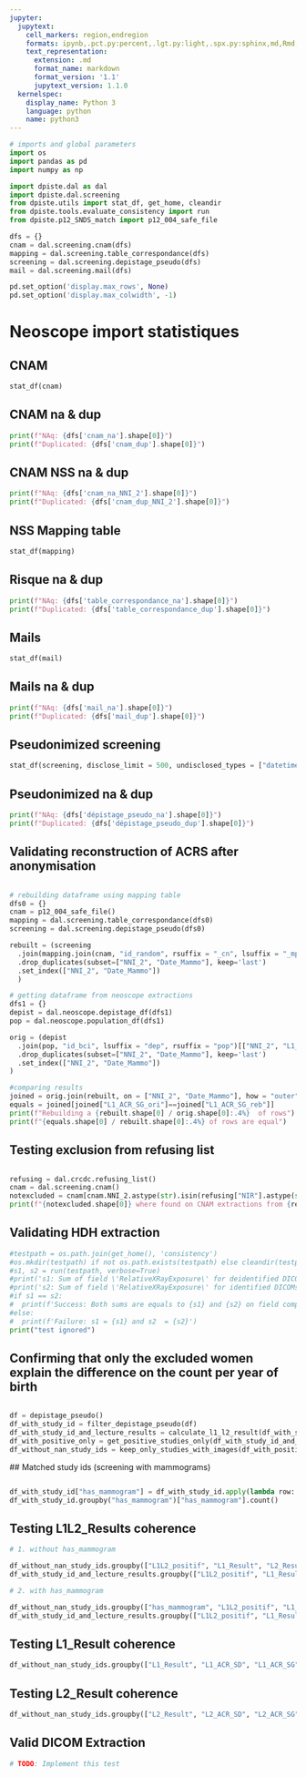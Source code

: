 ```yaml
---
jupyter:
  jupytext:
    cell_markers: region,endregion
    formats: ipynb,.pct.py:percent,.lgt.py:light,.spx.py:sphinx,md,Rmd,.pandoc.md:pandoc
    text_representation:
      extension: .md
      format_name: markdown
      format_version: '1.1'
      jupytext_version: 1.1.0
  kernelspec:
    display_name: Python 3
    language: python
    name: python3
---
```


```python tags=["hide-cell"]
# imports and global parameters
import os
import pandas as pd
import numpy as np

import dpiste.dal as dal
import dpiste.dal.screening
from dpiste.utils import stat_df, get_home, cleandir
from dpiste.tools.evaluate_consistency import run
from dpiste.p12_SNDS_match import p12_004_safe_file

dfs = {}
cnam = dal.screening.cnam(dfs)
mapping = dal.screening.table_correspondance(dfs)
screening = dal.screening.depistage_pseudo(dfs)
mail = dal.screening.mail(dfs) 

pd.set_option('display.max_rows', None)
pd.set_option('display.max_colwidth', -1)

```
   
# Neoscope import statistiques

## CNAM
```python tags=["hide-input"]
stat_df(cnam)
```
## CNAM na & dup
```python tags=["hide-input"]
print(f"NAq: {dfs['cnam_na'].shape[0]}")
print(f"Duplicated: {dfs['cnam_dup'].shape[0]}")
```

## CNAM NSS na & dup
```python tags=["hide-input"]
print(f"NAq: {dfs['cnam_na_NNI_2'].shape[0]}")
print(f"Duplicated: {dfs['cnam_dup_NNI_2'].shape[0]}")
```


## NSS Mapping table
```python tags=["hide-input"]
stat_df(mapping)
```

## Risque na & dup
```python tags=["hide-input"]
print(f"NAq: {dfs['table_correspondance_na'].shape[0]}")
print(f"Duplicated: {dfs['table_correspondance_dup'].shape[0]}")
```

## Mails
```python tags=["hide-input"]
stat_df(mail)
```

## Mails na & dup
```python tags=["hide-input"]
print(f"NAq: {dfs['mail_na'].shape[0]}")
print(f"Duplicated: {dfs['mail_dup'].shape[0]}")
```

## Pseudonimized screening
```python tags=["hide-input"]
stat_df(screening, disclose_limit = 500, undisclosed_types = ["datetime64[ns]"], metadata = dal.screening.metadata("dépistage_pseudo") )
```

## Pseudonimized na & dup
```python tags=["hide-input"]
print(f"NAq: {dfs['dépistage_pseudo_na'].shape[0]}")
print(f"Duplicated: {dfs['dépistage_pseudo_dup'].shape[0]}")
```

## Validating reconstruction of ACRS after anonymisation
```python tags=["hide-input"]

# rebuilding dataframe using mapping table
dfs0 = {}
cnam = p12_004_safe_file()
mapping = dal.screening.table_correspondance(dfs0)
screening = dal.screening.depistage_pseudo(dfs0)

rebuilt = (screening
  .join(mapping.join(cnam, "id_random", rsuffix = "_cn", lsuffix = "_mp"), "id_random", rsuffix = "_mp", lsuffix="_sc")[["NNI_2", "L1_ACR_SG", "Date_Mammo"]]
  .drop_duplicates(subset=["NNI_2", "Date_Mammo"], keep='last')
  .set_index(["NNI_2", "Date_Mammo"])
  )

# getting dataframe from neoscope extractions
dfs1 = {}
depist = dal.neoscope.depistage_df(dfs1)
pop = dal.neoscope.population_df(dfs1)

orig = (depist
  .join(pop, "id_bci", lsuffix = "dep", rsuffix = "pop")[["NNI_2", "L1_ACR_SG", "Date_Mammo"]]
  .drop_duplicates(subset=["NNI_2", "Date_Mammo"], keep='last')
  .set_index(["NNI_2", "Date_Mammo"])
)

#comparing results
joined = orig.join(rebuilt, on = ["NNI_2", "Date_Mammo"], how = "outer", lsuffix="_ori", rsuffix="_reb")
equals = joined[joined["L1_ACR_SG_ori"]==joined["L1_ACR_SG_reb"]]
print(f"Rebuilding a {rebuilt.shape[0] / orig.shape[0]:.4%}  of rows")
print(f"{equals.shape[0] / rebuilt.shape[0]:.4%} of rows are equal")

```

## Testing exclusion from refusing list
```python tags=["hide-input"]

refusing = dal.crcdc.refusing_list()
cnam = dal.screening.cnam()
notexcluded = cnam[cnam.NNI_2.astype(str).isin(refusing["NIR"].astype(str))]
print(f"{notexcluded.shape[0]} where found on CNAM extractions from {refusing.shape[0]} refusals")

```

## Validating HDH extraction
```python tags=["hide-input"]
#testpath = os.path.join(get_home(), 'consistency')
#os.mkdir(testpath) if not os.path.exists(testpath) else cleandir(testpath)
#s1, s2 = run(testpath, verbose=True)
#print('s1: Sum of field \'RelativeXRayExposure\' for deidentified DICOMs')
#print('s2: Sum of field \'RelativeXRayExposure\' for identified DICOMs')
#if s1 == s2:
#  print(f'Success: Both sums are equals to {s1} and {s2} on field comparison!')
#else:
#  print(f'Failure: s1 = {s1} and s2  = {s2}')
print("test ignored")
```
## Confirming that only the excluded women explain the difference on the count per year of birth

```python tags=["hide-input"]

df = depistage_pseudo()
df_with_study_id = filter_depistage_pseudo(df)
df_with_study_id_and_lecture_results = calculate_l1_l2_result(df_with_study_id)
df_with_positive_only = get_positive_studies_only(df_with_study_id_and_lecture_results)
df_without_nan_study_ids = keep_only_studies_with_images(df_with_positive_only)
```


## Matched study ids (screening with mammograms)

```python tags=["hide-input"]

df_with_study_id["has_mammogram"] = df_with_study_id.apply(lambda row: 1 if not pd.isna(row["DICOM_Study"]) else 0, axis=1)
df_with_study_id.groupby("has_mammogram")["has_mammogram"].count()
```

## Testing L1L2_Results coherence

```python tags=["hide-input"]
# 1. without has_mammogram

df_without_nan_study_ids.groupby(["L1L2_positif", "L1_Result", "L2_Result"])["L1L2_positif"].count()
df_with_study_id_and_lecture_results.groupby(["L1L2_positif", "L1_Result", "L2_Result"])["L1L2_positif"].count()

# 2. with has_mammogram

df_without_nan_study_ids.groupby(["has_mammogram", "L1L2_positif", "L1_Result", "L2_Result"])["L1L2_positif"].count()
df_with_study_id_and_lecture_results.groupby(["L1L2_positif", "L1_Result", "L2_Result"])["L1L2_positif"].count()
```
## Testing L1_Result coherence

```python tags=["hide-input"]
df_without_nan_study_ids.groupby(["L1_Result", "L1_ACR_SD", "L1_ACR_SG"])["L1_Result"].count()
```

## Testing L2_Result coherence

```python tags=["hide-input"]
df_without_nan_study_ids.groupby(["L2_Result", "L2_ACR_SD", "L2_ACR_SG"])["L2_Result"].count()
```

## Valid DICOM Extraction

```python tags=["hide-input"]
# TODO: Implement this test
```

